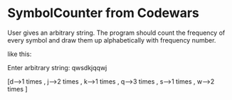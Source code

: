 # SymbolCounter from Codewars

User gives an arbitrary string. The program should count the frequency of every symbol and draw them up alphabetically with frequency number.

like this:

Enter arbitrary string: qwsdkjqqwj

[d-->1 times  , j-->2 times  , k-->1 times  , q-->3 times  , s-->1 times  , w-->2 times  ]
